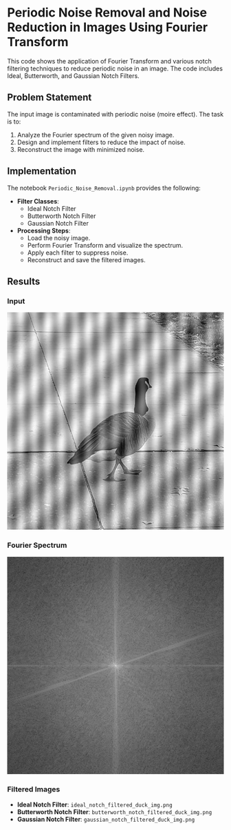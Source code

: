 # Periodic Noise Removal and Noise Reduction in Images Using Fourier Transform
This code shows the application of Fourier Transform and various notch filtering techniques to reduce periodic noise in an image.
The code includes Ideal, Butterworth, and Gaussian Notch Filters.

## Problem Statement
The input image is contaminated with periodic noise (moire effect). The task is to:
1. Analyze the Fourier spectrum of the given noisy image.
2. Design and implement filters to reduce the impact of noise.
3. Reconstruct the image with minimized noise.

## Implementation
The notebook `Periodic_Noise_Removal.ipynb` provides the following:
- **Filter Classes**:
  - Ideal Notch Filter
  - Butterworth Notch Filter
  - Gaussian Notch Filter
- **Processing Steps**:
  - Load the noisy image.
  - Perform Fourier Transform and visualize the spectrum.
  - Apply each filter to suppress noise.
  - Reconstruct and save the filtered images.

## Results
### Input
![Noisy Image](images/duck.jpg)

### Fourier Spectrum
![Fourier Spectrum](images/dft_duck.png)

### Filtered Images
- **Ideal Notch Filter**: `ideal_notch_filtered_duck_img.png`
- **Butterworth Notch Filter**: `butterworth_notch_filtered_duck_img.png`
- **Gaussian Notch Filter**: `gaussian_notch_filtered_duck_img.png`


